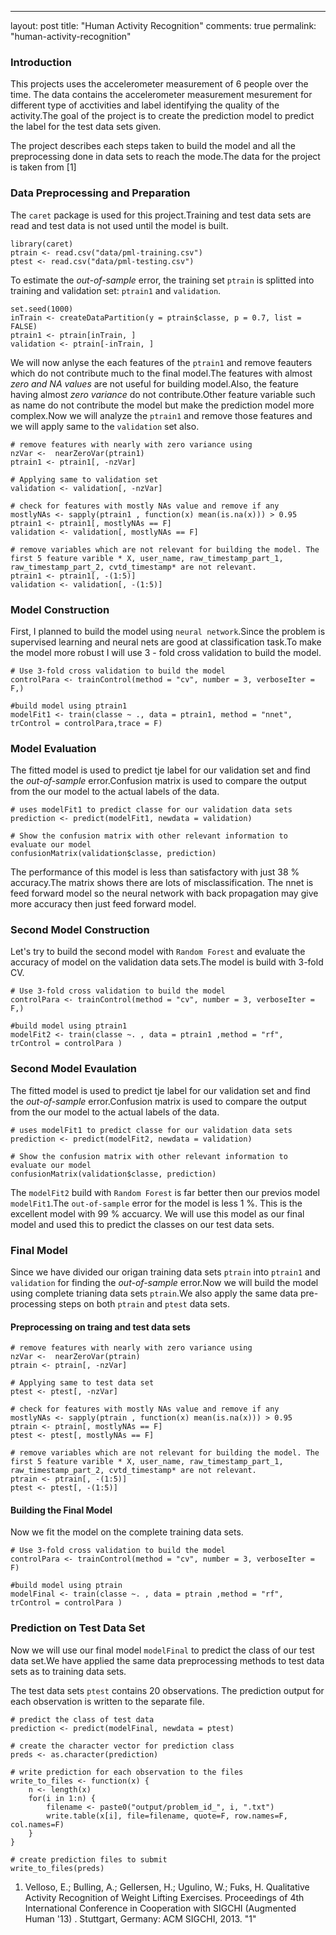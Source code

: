 ---
layout: post
title: "Human Activity Recognition"
comments: true
permalink: "human-activity-recognition"

### Introduction

This projects uses the accelerometer measurement of 6 people over the time. The data contains the accelerometer measurement mesurement for different type of acctivities and label identifying the quality of the activity.The goal of the project is to create the prediction model to predict the label for the test data sets given.

The project describes each steps taken to build the model and all the preprocessing done in data sets to reach the mode.The data for the project is taken from [1]

### Data Preprocessing and Preparation 

The ```caret``` package is used for this project.Training and test data sets are read and test data is not used until the model is built.

```{r}
library(caret)
ptrain <- read.csv("data/pml-training.csv")
ptest <- read.csv("data/pml-testing.csv")
```

To estimate the *out-of-sample* error, the training set ```ptrain```  is splitted into training and validation set: ```ptrain1``` and ```validation```.  

```{r}
set.seed(1000)
inTrain <- createDataPartition(y = ptrain$classe, p = 0.7, list = FALSE)
ptrain1 <- ptrain[inTrain, ]
validation <- ptrain[-inTrain, ]
```

We will now anlyse the each features of the ```ptrain1``` and remove feauters which do not contribute much to the final model.The features with almost *zero and NA values* are not useful for building model.Also, the feature having almost *zero variance* do not contribute.Other feature variable such as name do not contribute the model but make the prediction model more complex.Now we will analyze the ```ptrain1``` and remove those features and we will apply same to the ```validation``` set also.

```{r}
# remove features with nearly with zero variance using 
nzVar <-  nearZeroVar(ptrain1)
ptrain1 <- ptrain1[, -nzVar]

# Applying same to validation set
validation <- validation[, -nzVar]

# check for features with mostly NAs value and remove if any
mostlyNAs <- sapply(ptrain1 , function(x) mean(is.na(x))) > 0.95
ptrain1 <- ptrain1[, mostlyNAs == F]
validation <- validation[, mostlyNAs == F]

# remove variables which are not relevant for building the model. The first 5 feature varible * X, user_name, raw_timestamp_part_1, raw_timestamp_part_2, cvtd_timestamp* are not relevant.
ptrain1 <- ptrain1[, -(1:5)]
validation <- validation[, -(1:5)]
```

### Model Construction

First, I planned to build the model using ```neural network```.Since the problem is supervised learning and neural nets are good at classification task.To make the model more robust I will use 3 - fold cross validation to build the model.

```{r}
# Use 3-fold cross validation to build the model
controlPara <- trainControl(method = "cv", number = 3, verboseIter = F,)

#build model using ptrain1
modelFit1 <- train(classe ~ ., data = ptrain1, method = "nnet", trControl = controlPara,trace = F)
```


### Model Evaluation
The fitted model is used to predict tje label for our validation set and find the *out-of-sample* error.Confusion matrix is used to compare the output from the our model to the actual labels of the data.

```{r}
# uses modelFit1 to predict classe for our validation data sets
prediction <- predict(modelFit1, newdata = validation)

# Show the confusion matrix with other relevant information to evaluate our model
confusionMatrix(validation$classe, prediction)
```

The performance of this model is less than satisfactory with just 38 % accuracy.The matrix shows there are lots of misclassification. The nnet is feed forward model so the neural network with back propagation may give more accuracy then just feed forward model. 

### Second Model Construction

Let's try to build the second model with ```Random Forest``` and evaluate the accuracy of model on the validation data sets.The model is build with 3-fold CV.

```{r}
# Use 3-fold cross validation to build the model
controlPara <- trainControl(method = "cv", number = 3, verboseIter = F,)

#build model using ptrain1
modelFit2 <- train(classe ~. , data = ptrain1 ,method = "rf", trControl = controlPara )
```

### Second Model Evaulation

The fitted model is used to predict tje label for our validation set and find the *out-of-sample* error.Confusion matrix is used to compare the output from the our model to the actual labels of the data.

```{r}
# uses modelFit1 to predict classe for our validation data sets
prediction <- predict(modelFit2, newdata = validation)

# Show the confusion matrix with other relevant information to evaluate our model
confusionMatrix(validation$classe, prediction)
```

The ```modelFit2``` build with ```Random Forest``` is far better then our previos model ```modelFit1```.The ```out-of-sample``` error for the model is less 1 %. This is the excellent model with 99 % accuarcy. We will use this model as our final model and used this to predict the classes on our test data sets.

### Final Model

Since we have divided our origan training data sets ```ptrain``` into ```ptrain1``` and ```validation``` for finding the *out-of-sample* error.Now we will build the model using complete trianing data sets ```ptrain```.We also apply the same data pre-processing steps on both ```ptrain``` and ```ptest``` data sets.

#### Preprocessing on traing and test data sets 

```{r}
# remove features with nearly with zero variance using 
nzVar <-  nearZeroVar(ptrain)
ptrain <- ptrain[, -nzVar]

# Applying same to test data set
ptest <- ptest[, -nzVar]

# check for features with mostly NAs value and remove if any
mostlyNAs <- sapply(ptrain , function(x) mean(is.na(x))) > 0.95
ptrain <- ptrain[, mostlyNAs == F]
ptest <- ptest[, mostlyNAs == F]

# remove variables which are not relevant for building the model. The first 5 feature varible * X, user_name, raw_timestamp_part_1, raw_timestamp_part_2, cvtd_timestamp* are not relevant.
ptrain <- ptrain[, -(1:5)]
ptest <- ptest[, -(1:5)]
```

#### Building the Final Model
Now we fit the model on the complete training data sets.

```{r}
# Use 3-fold cross validation to build the model
controlPara <- trainControl(method = "cv", number = 3, verboseIter = F)

#build model using ptrain
modelFinal <- train(classe ~. , data = ptrain ,method = "rf", trControl = controlPara )

```

### Prediction on Test Data Set
Now we will use our final model ```modelFinal``` to predict the class of our test data set.We have applied the same data preprocessing methods to test data sets as to training data sets.

The test data sets ```ptest``` contains 20 observations. The prediction output for each observation is written to the separate file.

```{r}
# predict the class of test data
prediction <- predict(modelFinal, newdata = ptest)

# create the character vector for prediction class
preds <- as.character(prediction)

# write prediction for each observation to the files
write_to_files <- function(x) {
    n <- length(x)
    for(i in 1:n) {
        filename <- paste0("output/problem_id_", i, ".txt")
        write.table(x[i], file=filename, quote=F, row.names=F, col.names=F)
    }
}

# create prediction files to submit
write_to_files(preds)
```

1. Velloso, E.; Bulling, A.; Gellersen, H.; Ugulino, W.; Fuks, H. Qualitative Activity Recognition of Weight Lifting Exercises. Proceedings of 4th International Conference in Cooperation with SIGCHI (Augmented Human '13) . Stuttgart, Germany: ACM SIGCHI, 2013. "1"